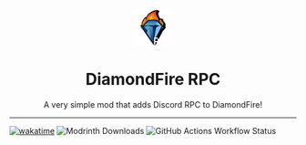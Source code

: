 <p align="center">
<img width="64" src="./.github/icon.png" alt="The DiamondFire logo with the words RPC in a white font"/>
</p>
<h1 align="center"> DiamondFire RPC </h1>
<p align="center">A very simple mod that adds Discord RPC to DiamondFire!</p>

---
[![wakatime](https://wakatime.com/badge/user/db1517f9-2621-4284-a201-cddd53e42c4d/project/68d20018-aea4-4cf9-a733-57e141d8d2a3.svg)](https://wakatime.com/badge/user/db1517f9-2621-4284-a201-cddd53e42c4d/project/68d20018-aea4-4cf9-a733-57e141d8d2a3)
![Modrinth Downloads](https://img.shields.io/modrinth/dt/QmAnYs7W)
![GitHub Actions Workflow Status](https://img.shields.io/github/actions/workflow/status/neptunethefox/DiamondFireRPC/build.yml)
